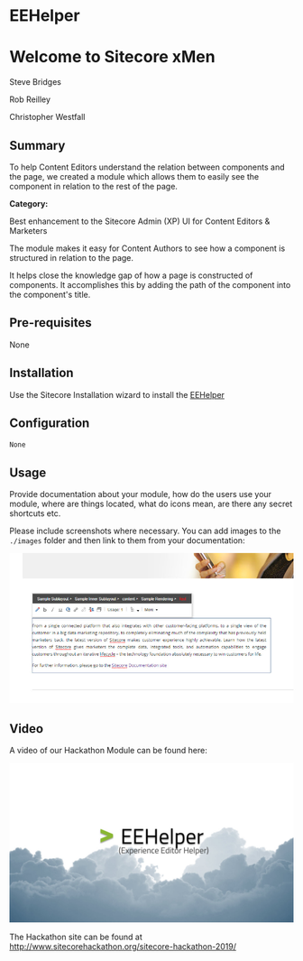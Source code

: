 # EEHelper

# Welcome to Sitecore xMen

Steve Bridges

Rob Reilley

Christopher Westfall

## Summary

To help Content Editors understand the relation between components and the page, we created a module which allows them to easily see the component in relation to the rest of the page.

**Category:** 

Best enhancement to the Sitecore Admin (XP) UI for Content Editors & Marketers

The module makes it easy for Content Authors to see how a component is structured in relation to the page.
    
It helps close the knowledge gap of how a page is constructed of components.  It accomplishes this by adding the path of the component into the component's title.


## Pre-requisites

  None

## Installation

  Use the Sitecore Installation wizard to install the [EEHelper](#https://github.com/Sitecore-Hackathon/2019-Sitecore-xMen/tree/master/sc.package)

## Configuration

    None

## Usage

Provide documentation  about your module, how do the users use your module, where are things located, what do icons mean, are there any secret shortcuts etc.

Please include screenshots where necessary. You can add images to the `./images` folder and then link to them from your documentation:

![EEHelper](images/EEHelper-Sample.jpg)


## Video

A video of our Hackathon Module can be found here:

[![EEHelper](images/EEHelper-Title.jpg)](https://www.youtube.com/watch?v=T1kXf9_2Hno)



The Hackathon site can be found at http://www.sitecorehackathon.org/sitecore-hackathon-2019/

